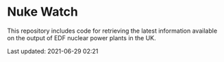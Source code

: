 # Nuke Watch

This repository includes code for retrieving the latest information available on the output of EDF nuclear power plants in the UK.

Last updated: 2021-06-29 02:21